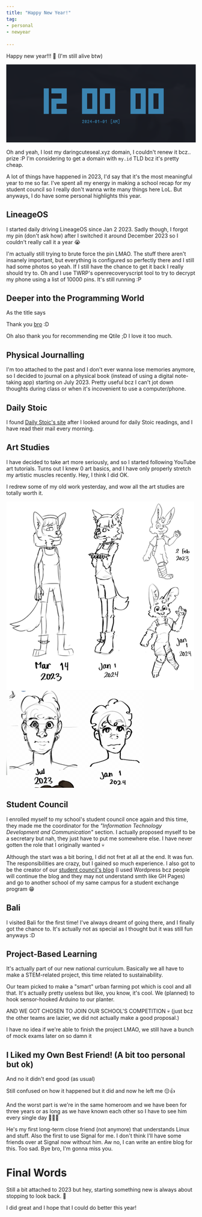 ```yaml
---
title: "Happy New Year!"
tag:
- personal
- newyear

---
```


Happy new year!!! 🥳 (I'm still alive btw)

![New Year countdown](/blog/image/newyear2024.png)

Oh and yeah, I lost my daringcuteseal.xyz domain, I couldn't renew it bcz.. prize :P I'm considering to get a domain with `my.id` TLD bcz it's pretty cheap.

A lot of things have happened in 2023, I'd say that it's the most meaningful year to me so far. I've spent all my energy in making a school recap for my student council so I really don't wanna write many things here LoL. But anyways, I do have some personal highlights this year.

## LineageOS
I started daily driving LineageOS since Jan 2 2023. Sadly though, I forgot my pin (don't ask how) after I switched it around December 2023 so I couldn't really call it a year 😭

I'm actually still trying to brute force the pin LMAO. The stuff there aren't insanely important, but everything is configured so perfectly there and I still had some photos so yeah. If I still have the chance to get it back I really should try to. Oh and I use TWRP's openrecoveryscript tool to try to decrypt my phone using a list of 10000 pins. It's still running :P

## Deeper into the Programming World
As the title says

Thank you [bro](https://ezntek.github.io) :D

Oh also thank you for recommending me Qtile ;D I love it too much.

## Physical Journalling
I'm too attached to the past and I don't ever wanna lose memories anymore, so I decided to journal on a physical book (instead of using a digital note-taking app) starting on July 2023. Pretty useful bcz I can't jot down thoughts during class or when it's incovenient to use a computer/phone.

## Daily Stoic
I found [Daily Stoic's site](https://dailystoic.com/) after I looked around for daily Stoic readings, and I have read their mail every morning.

## Art Studies
I have decided to take art more seriously, and so I started following YouTube art tutorials. Turns out I knew 0 art basics, and I have only properly stretch my artistic muscles recently. Hey, I think I did OK.

I redrew some of my old work yesterday, and wow all the art studies are totally worth it.

![Art redraw](/blog/image/2024-art-redraw1.png)
![Art redraw 2](/blog/image/2024-art-redraw2.png)

## Student Council
I enrolled myself to my school's student council once again and this time, they made me the coordinator for the *"Information Technology Development and Communication"* section. I actually proposed myself to be a secretary but nah, they just have to put me somewhere else. I have never gotten the role that I originally wanted 💀

Although the start was a bit boring, I did not fret at all at the end. It was fun. The responsibilities are crazy, but I gained so much experience. I also got to be the creator of our [student council's blog](https://osisphi.wordpress.com) (I used Wordpress bcz people will continue the blog and they may not understand smth like GH Pages) and go to another school of my same campus for a student exchange program 😁

## Bali
I visited Bali for the first time! I've always dreamt of going there, and I finally got the chance to. It's actually not as special as I thought but it was still fun anyways :D

## Project-Based Learning
It's actually part of our new national curriculum. Basically we all have to make a STEM-related project, this time related to sustainability.

Our team picked to make a "smart" urban farming pot which is cool and all that. It's actually pretty useless but like, you know, it's cool. We (planned) to hook sensor-hooked Arduino to our planter.

AND WE GOT CHOSEN TO JOIN OUR SCHOOL'S COMPETITION 💀 (just bcz the other teams are lazier, we did not actually make a good proposal.)

I have no idea if we're able to finish the project LMAO, we still have a bunch of mock exams later on so damn it

## I Liked my Own Best Friend! (A bit too personal but ok)
And no it didn't end good (as usual)

Still confused on how it happened but it did and now he left me 😔👍

And the worst part is we're in the same homeroom and we have been for three years or as long as we have known each other so I have to see him every single day 💃💀💀

He's my first long-term close friend (not anymore) that understands Linux and stuff. Also the first to use Signal for me. I don't think I'll have some friends over at Signal now without him. Aw no, I can write an entire blog for this. Too sad. Bye bro, I'm gonna miss you.

# Final Words
Still a bit attached to 2023 but hey, starting something new is always about stopping to look back. 🌟

I did great and I hope that I could do better this year!